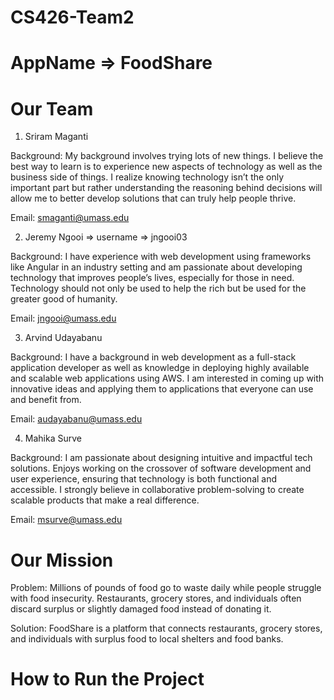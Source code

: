 # CS426-Team2

# AppName => FoodShare

# Our Team

1) Sriram Maganti

Background:
My background involves trying lots of new things. I believe the best way to learn is to experience new aspects of technology as well as the business side of things. I realize knowing technology isn’t the only important part but rather understanding the reasoning behind decisions will allow me to better develop solutions that can truly help people thrive.

Email: smaganti@umass.edu 

2) Jeremy Ngooi => username => jngooi03

Background:
I have experience with web development using frameworks like Angular in an industry setting and am passionate about developing technology that improves people’s lives, especially for those in need. Technology should not only be used to help the rich but be used for the greater good of humanity.

Email: jngooi@umass.edu 

3) Arvind Udayabanu

Background:
I have a background in web development as a full-stack application developer as well as knowledge in deploying highly available and scalable web applications using AWS. I am interested in coming up with innovative ideas and applying them to applications that everyone can use and benefit from.

Email: audayabanu@umass.edu 


4) Mahika Surve

Background:
I am passionate about designing intuitive and impactful tech solutions. Enjoys working on the crossover of software development and user experience, ensuring that technology is both functional and accessible. I strongly believe in collaborative problem-solving to create scalable products that make a real difference.

Email: msurve@umass.edu  


# Our Mission

Problem:
Millions of pounds of food go to waste daily while people struggle with food insecurity. Restaurants, grocery stores, and individuals often discard surplus or slightly damaged food instead of donating it.

Solution:
FoodShare is a platform that connects restaurants, grocery stores, and individuals with surplus food to local shelters and food banks.

# How to Run the Project 


